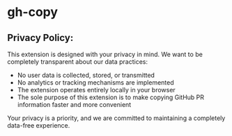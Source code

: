 # gh-copy

## Privacy Policy:

This extension is designed with your privacy in mind. We want to be completely transparent about our data practices:

- No user data is collected, stored, or transmitted
- No analytics or tracking mechanisms are implemented
- The extension operates entirely locally in your browser
- The sole purpose of this extension is to make copying GitHub PR information faster and more convenient

Your privacy is a priority, and we are committed to maintaining a completely data-free experience.